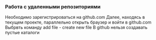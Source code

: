 ### Работа с удаленными репозиториями
Необходимо зарегистрироваться на  github.com
Далее, находясь в текущем проекте, параллельно открыть браузер и войти в github.com
Выбрвть команду add file - create new file
В github нельзя создавать пустые каталоги